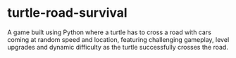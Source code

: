 # turtle-road-survival
A game built using Python where a turtle has to cross a road with cars coming at random speed and location, featuring challenging gameplay, level upgrades and dynamic difficulty as the turtle successfully crosses the road.
